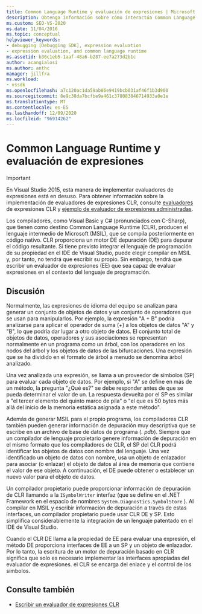 ```yaml
---
title: Common Language Runtime y evaluación de expresiones | Microsoft Docs
description: Obtenga información sobre cómo interactúa Common Language Runtime con el motor de depuración y cómo integrar un lenguaje de programación patentado en el IDE de Visual Studio.
ms.custom: SEO-VS-2020
ms.date: 11/04/2016
ms.topic: conceptual
helpviewer_keywords:
- debugging [Debugging SDK], expression evaluation
- expression evaluation, and common language runtime
ms.assetid: b36c1eb5-1aaf-48a6-b287-ee7a273d2b1c
author: acangialosi
ms.author: anthc
manager: jillfra
ms.workload:
- vssdk
ms.openlocfilehash: a7c120ac1da59ab86e9419bcb031af46f1b3d900
ms.sourcegitcommit: 8e9c38da7bcfbe9a461c378083846714933a0e1e
ms.translationtype: MT
ms.contentlocale: es-ES
ms.lasthandoff: 12/09/2020
ms.locfileid: "96914262"
---
```

# <a name="common-language-runtime-and-expression-evaluation"></a>Common Language Runtime y evaluación de expresiones
> [!IMPORTANT]
> En Visual Studio 2015, esta manera de implementar evaluadores de expresiones está en desuso. Para obtener información sobre la implementación de evaluadores de expresiones CLR, consulte [evaluadores](https://github.com/Microsoft/ConcordExtensibilitySamples/wiki/CLR-Expression-Evaluators) de expresiones CLR y [ejemplo de evaluador de expresiones administradas](https://github.com/Microsoft/ConcordExtensibilitySamples/wiki/Managed-Expression-Evaluator-Sample).

 Los compiladores, como Visual Basic y C# (pronunciados con C-Sharp), que tienen como destino Common Language Runtime (CLR), producen el lenguaje intermedio de Microsoft (MSIL), que se compila posteriormente en código nativo. CLR proporciona un motor DE depuración (DE) para depurar el código resultante. Si tiene previsto integrar el lenguaje de programación de su propiedad en el IDE de Visual Studio, puede elegir compilar en MSIL y, por tanto, no tendrá que escribir su propio. Sin embargo, tendrá que escribir un evaluador de expresiones (EE) que sea capaz de evaluar expresiones en el contexto del lenguaje de programación.

## <a name="discussion"></a>Discusión
 Normalmente, las expresiones de idioma del equipo se analizan para generar un conjunto de objetos de datos y un conjunto de operadores que se usan para manipularlos. Por ejemplo, la expresión "A + B" podría analizarse para aplicar el operador de suma (+) a los objetos de datos "A" y "B", lo que podría dar lugar a otro objeto de datos. El conjunto total de objetos de datos, operadores y sus asociaciones se representan normalmente en un programa como un árbol, con los operadores en los nodos del árbol y los objetos de datos de las bifurcaciones. Una expresión que se ha dividido en el formato de árbol a menudo se denomina árbol analizado.

 Una vez analizada una expresión, se llama a un proveedor de símbolos (SP) para evaluar cada objeto de datos. Por ejemplo, si "A" se define en más de un método, la pregunta "¿Qué es?" se debe responder antes de que se pueda determinar el valor de un. La respuesta devuelta por el SP es similar a "el tercer elemento del quinto marco de pila" o "el que es 50 bytes más allá del inicio de la memoria estática asignada a este método".

 Además de generar MSIL para el propio programa, los compiladores CLR también pueden generar información de depuración muy descriptiva que se escribe en un archivo de base de datos de programa (*. pdb*). Siempre que un compilador de lenguaje propietario genere información de depuración en el mismo formato que los compiladores de CLR, el SP del CLR podrá identificar los objetos de datos con nombre del lenguaje. Una vez identificado un objeto de datos con nombre, usa un objeto de enlazador para asociar (o enlazar) el objeto de datos al área de memoria que contiene el valor de ese objeto. A continuación, el DE puede obtener o establecer un nuevo valor para el objeto de datos.

 Un compilador propietario puede proporcionar información de depuración de CLR llamando a la `ISymbolWriter` interfaz (que se define en el .NET Framework en el espacio de nombres `System.Diagnostics.SymbolStore` ). Al compilar en MSIL y escribir información de depuración a través de estas interfaces, un compilador propietario puede usar CLR DE y SP. Esto simplifica considerablemente la integración de un lenguaje patentado en el IDE de Visual Studio.

 Cuando el CLR DE llama a la propiedad de EE para evaluar una expresión, el método DE proporciona interfaces de EE a un SP y un objeto de enlazador. Por lo tanto, la escritura de un motor de depuración basado en CLR significa que solo es necesario implementar las interfaces apropiadas del evaluador de expresiones. el CLR se encarga del enlace y el control de los símbolos.

## <a name="see-also"></a>Consulte también
- [Escribir un evaluador de expresiones CLR](../../extensibility/debugger/writing-a-common-language-runtime-expression-evaluator.md)
